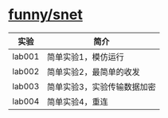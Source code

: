 # [funny/snet](https://github.com/funny/snet)

|实验|简介|
|---|---|
|lab001|简单实验1，模仿运行|
|lab002|简单实验2，最简单的收发|
|lab003|简单实验3，实验传输数据加密|
|lab004|简单实验4，重连|